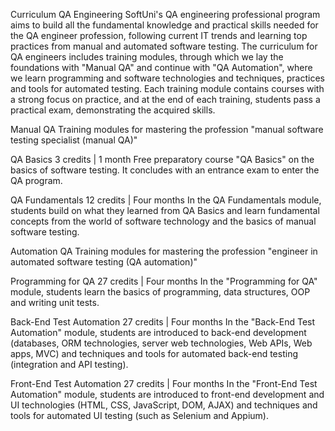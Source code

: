 Curriculum
QA Engineering
SoftUni's QA engineering professional program aims to build all the fundamental knowledge and practical skills needed for the QA engineer profession, following current IT trends and learning top practices from manual and automated software testing. The curriculum for QA engineers includes training modules, through which we lay the foundations with "Manual QA" and continue with "QA Automation", where we learn programming and software technologies and techniques, practices and tools for automated testing. Each training module contains courses with a strong focus on practice, and at the end of each training, students pass a practical exam, demonstrating the acquired skills.

Manual QA
Training modules for mastering the profession "manual software testing specialist (manual QA)"

QA Basics
3 credits | 1 month
Free preparatory course "QA Basics" on the basics of software testing. It concludes with an entrance exam to enter the QA program.

QA Fundamentals
12 credits | Four months
In the QA Fundamentals module, students build on what they learned from QA Basics and learn fundamental concepts from the world of software technology and the basics of manual software testing.

Automation QA
Training modules for mastering the profession "engineer in automated software testing (QA automation)"

Programming for QA
27 credits | Four months
In the "Programming for QA" module, students learn the basics of programming, data structures, OOP and writing unit tests.

Back-End Test Automation
27 credits | Four months
In the "Back-End Test Automation" module, students are introduced to back-end development (databases, ORM technologies, server web technologies, Web APIs, Web apps, MVC) and techniques and tools for automated back-end testing (integration and API testing).

Front-End Test Automation
27 credits | Four months
In the "Front-End Test Automation" module, students are introduced to front-end development and UI technologies (HTML, CSS, JavaScript, DOM, AJAX) and techniques and tools for automated UI testing (such as Selenium and Appium).



